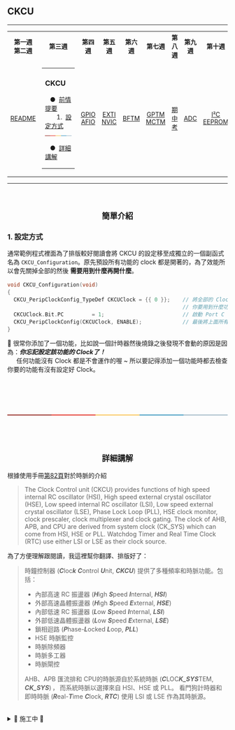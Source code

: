 ## CKCU
<!--table of content-->
<hr>
<table>
<tr>
</tr><th>第一週<br>第二週</th>
<th>第三週</th>
<th>第四週</th>
<th>第五週</th>
<th>第六週</th>
<th>第七週</th>
<th>第八週</th>
<th>第九週</th>
<th>第十週</th>
<th>...</th>
</tr>
<tr>
<td><p align="center"><a href="">README</a></p></td>
<td>
<table><tr><td>

### CKCU
&nbsp;&nbsp;&nbsp;&#9679;&nbsp;&nbsp;[前情提要](#前情提要)<br>
&nbsp;&nbsp;&nbsp;&nbsp;&nbsp;&nbsp;&nbsp;1.&nbsp;&nbsp;[設定方式](#1-設定方式)<br>
<img height="3" width="150" src="../images/ColoredLine.png">

&nbsp;&nbsp;&nbsp;&#9679;&nbsp;&nbsp;[詳細講解](#詳細講解)<br>
</td></tr></table>
</td>
<td><p align="center"><a href="">GPIO<br>AFIO</a></p></td>
<td><p align="center"><a href="">EXTI<br>NVIC</a></p></td>
<td><p align="center"><a href="">BFTM</a></p></td>
<td><p align="center"><a href="">GPTM<br>MCTM</a></p></td>
<td><p align="center"><a href="">期中考</a></p></td>
<td><p align="center"><a href="">ADC</a></p></td>
<td><p align="center"><a href="">I&#0178;C<br>EEPROM</a></p></td>
<td>&nbsp;&nbsp;...&nbsp;&nbsp;</td>
</tr>
</table>
<hr>
<!--/table of content-->
<br>
<h2 align="center"><code>簡單介紹</code></h2>

### 1. 設定方式
通常範例程式裡面為了排版較好閱讀會將 CKCU 的設定移至成獨立的一個副函式名為 `CKCU_Configuration`。原先預設所有功能的 clock 都是開著的，為了效能所以會先關掉全部的然後 **需要用到什麼再開什麼**。
```c
void CKCU_Configuration(void)
{
  CKCU_PeripClockConfig_TypeDef CKCUClock = {{ 0 }};    // 將全部的 Clock 關掉
                                                        // 你要用到什麼功能就在這裡啟用它的 Clock，例如：
  CKCUClock.Bit.PC		   = 1;                         // 啟動 Port C 的 Clock
  CKCU_PeripClockConfig(CKCUClock, ENABLE);             // 最後將上面所有的設定寫入
}
```

:blue_book: 很常你添加了一個功能，比如說一個計時器然後燒錄之後發現不會動的原因是因為：***你忘記設定該功能的 Clock了！***<br>
&nbsp;&nbsp;&nbsp;&nbsp;&thinsp;&thinsp;任何功能沒有 Clock 都是不會運作的喔 ~ 所以要記得添加一個功能時都去檢查你要的功能有沒有設定好 Clock。
<br><br><br>

<!-- 
|功能|對應的程式碼|
|---|---|
|Port A| `CKCUClock.Bit.PA = 1`|
|Port B|CKCUClock.Bit.B = 1|
|Port C|CKCUClock.Bit.PC = 1|
|功能|對應的程式碼|
|功能|對應的程式碼|
|功能|對應的程式碼|
|功能|對應的程式碼|
|功能|對應的程式碼|
|功能|對應的程式碼|
 -->
<br><br>
<img src="../images/ColoredLine.png">
<br><br><br><br>
<h2 align="center"><code>詳細講解</code></h2>

根據使用手冊[第82頁]("https://www.holtek.com/documents/10179/e4f15196-0041-4b58-a392-7fd45dcae509#page=82")對於時脈的介紹
> The Clock Control unit (CKCU) provides functions of high speed internal RC oscillator (HSI),
High speed external crystal oscillator (HSE), Low speed internal RC oscillator (LSI), Low speed
external crystal oscillator (LSE), Phase Lock Loop (PLL), HSE clock monitor, clock prescaler,
clock multiplexer and clock gating. The clock of AHB, APB, and CPU are derived from system
clock (CK_SYS) which can come from HSI, HSE or PLL. Watchdog Timer and Real Time Clock
(RTC) use either LSI or LSE as their clock source.

為了方便理解跟閱讀，我這裡幫你翻譯、排版好了：
<br>
> 時鐘控制器 (***C***loc***k*** ***C***ontrol ***U***nit, ***CKCU***) 提供了多種頻率和時脈功能。包括：
> * 內部高速 RC 振盪器 (***H***igh ***S***peed ***I***nternal, ***HSI***)
> * 外部高速晶體振盪器 (***H***igh ***S***peed ***E***xternal, ***HSE***)
> * 內部低速 RC 振盪器 (***L***ow ***S***peed ***I***nternal, ***LSI***)
> * 外部低速晶體振盪器 (***L***ow ***S***peed ***E***xternal, ***LSE***)
> * 鎖相迴路 (***P***hase-***L***ocked ***L***oop, ***PLL***)
> * HSE 時脈監控
> * 時脈除頻器
> * 時脈多工器
> * 時脈閘控
>
> AHB、APB 匯流排和 CPU的時脈源自於系統時脈
 (***C***LOC***K_SYS***TEM, ***CK_SYS***) ， 而系統時脈以選擇來自 HSI、HSE 或 PLL。 看門狗計時器和即時時脈 (***R***eal-***T***ime ***C***lock, ***RTC***) 使用 LSI 或 LSE 作為其時脈源。

<br>
<details>
<summary>&#128679; 施工中 &#128679;</summary>
<br>
<table>
<tr>
<td>
1. <span title="高級高性能匯流排 (Advanced High performance Bus, AHB)">AHB</span>、<span title="高級週邊匯流排 (Advanced Peripheral Bus, APB)">APB</span> 匯流排和 <span title="中央處理器 (Central Processing Unit, CPU)">CPU的時脈源自於系統時脈</span><br>
&nbsp;&nbsp;&nbsp;&nbsp;(<b><i>C</i></b>LOC<b><i>K</i></b>_<b><i>SYS</i></b>TEM, <b><i>CK_SYS</i></b>)&thinsp;，&thinsp;而系統時脈可以選<br>
&nbsp;&nbsp;&nbsp;&nbsp;擇來自 HSI、HSE 或 PLL。
<br><br><br>
2. 看門狗計時器和即時時脈 (<b><i>R</i></b>eal-<b><i>T</i></b>ime <b><i>C</i></b>lock, <b><i>RTC</i></b>)<br>
&nbsp;&nbsp;&nbsp;&nbsp;使用 LSI 或 LSE 作為其時脈源。
</td>
<td>
<img width="400" height="499" src="../images/CKCU.png"><br>
</td>
</tr>
</table>

```
void CKCU_PeripClockConfig(CKCU_PeripClockConfig_TypeDef Clock, ControlStatus Cmd)
{
  u32 uAHBCCR;
  u32 uAPBCCR0;
  u32 uAPBCCR1;

  uAHBCCR  = HT_CKCU->AHBCCR;
  uAPBCCR0 = HT_CKCU->APBCCR0;
  uAPBCCR1 = HT_CKCU->APBCCR1;

  uAHBCCR  &= ~(Clock.Reg[0]);
  uAPBCCR0 &= ~(Clock.Reg[1]);
  uAPBCCR1 &= ~(Clock.Reg[2]);

  if (Cmd != DISABLE)
  {
    uAHBCCR  |= Clock.Reg[0];
    uAPBCCR0 |= Clock.Reg[1];
    uAPBCCR1 |= Clock.Reg[2];
  }

  HT_CKCU->AHBCCR  = uAHBCCR;
  HT_CKCU->APBCCR0 = uAPBCCR0;
  HT_CKCU->APBCCR1 = uAPBCCR1;
}
```

<p align="center"><img src="../images/Test.png"></p>

<br>
</details>